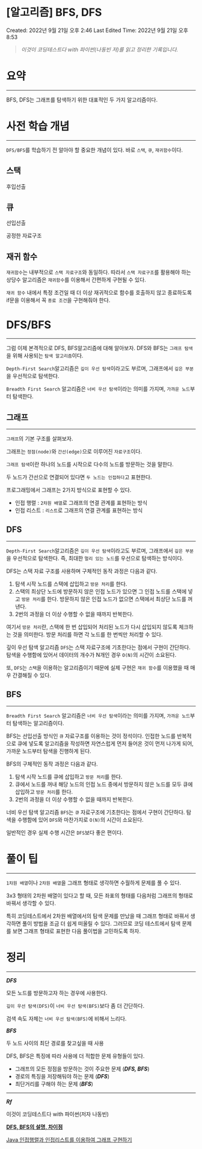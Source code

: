 # [알고리즘] BFS, DFS

Created: 2022년 9월 21일 오후 2:46
Last Edited Time: 2022년 9월 21일 오후 8:53

> *이것이 코딩테스트다 with 파이썬(나동빈 저)를 읽고 정리한 기록입니다.*
> 

# 요약

---

BFS, DFS는 그래프를 탐색하기 위한 대표적인 두 가지 알고리즘이다. 

# 사전 학습 개념

---

`DFS/BFS`를 학습하기 전 알아야 할 중요한 개념이 있다. 바로 `스택`, `큐`, `재귀함수`이다. 

## 스택

후입선출

## 큐

선입선출

공정한 자료구조 

## 재귀 함수

`재귀함수`는 내부적으로 `스택 자료구조`와 동일하다. 따라서 `스택 자료구조`를 활용해야 하는 상당수 알고리즘은 `재귀함수`를 이용해서 간편하게 구현될 수 있다. 

`재귀 함수` 내에서 특정 조건일 때 더 이상 재귀적으로 함수를 호출하지 않고 종료하도록 if문을 이용해서 꼭 `종료 조건`을 구현해줘야 한다.

# DFS/BFS

---

그럼 이제 본격적으로 DFS, BFS알고리즘에 대해 알아보자. DFS와 BFS는 `그래프 탐색`을 위해 사용되는 `탐색 알고리즘`이다. 

`Depth-First Search`알고리즘은 `깊이 우선 탐색`이라고도 부르며, 그래프에서 `깊은 부분`을 우선적으로 탐색한다.

`Breadth First Search` 알고리즘은 `너비 우선 탐색`이라는 의미를 가지며, `가까운 노드`부터 탐색한다.

## 그래프

---

`그래프`의 기본 구조를 살펴보자.

그래프는 `정점(node)`와 `간선(edge)`으로 이루어진 `자료구조`이다. 

`그래프 탐색`이란 하나의 노드를 시작으로 다수의 노드를 방문하는 것을 말한다. 

두 노드가 간선으로 연결되어 있다면 `두 노드는 인접하다`고 표현한다.

 

프로그래밍에서 그래프는 2가지 방식으로 표현할 수 있다.

- 인접 행렬 : `2차원 배열`로 그래프의 연결 관계를 표현하는 방식
- 인접 리스트 : `리스트`로 그래프의 연결 관계를 표현하는 방식

## DFS

---

`Depth-First Search`알고리즘은 `깊이 우선 탐색`이라고도 부르며, 그래프에서 `깊은 부분`을 우선적으로 탐색한다. 즉, 최대한 `멀리 있는 노드`를 우선으로 탐색하는 방식이다.

DFS는 스택 자료 구조를 사용하며 구체적인 동작 과정은 다음과 같다.

1. 탐색 시작 노드를 스택에 삽입하고 `방문 처리`를 한다.
2. 스택의 최상단 노드에 방문하지 않은 인접 노드가 있으면 그 인접 노드를 스택에 넣고 `방문 처리`를 한다. 방문하지 않은 인접 노드가 없으면 스택에서 최상단 노드를 꺼낸다.
3. 2번의 과정을 더 이상 수행할 수 없을 때까지 반복한다. 

여기서 `방문 처리`란, 스택에 한 번 삽입되어 처리된 노드가 다시 삽입되지 않도록 체크하는 것을 의미한다. 방문 처리를 하면 각 노드를 한 번씩만 처리할 수 있다.

깊이 우선 탐색 알고리즘 `DFS`는 스택 자료구조에 기초한다는 점에서 구현이 간단하다. 탐색을 수행함에 있어서 데이터의 개수가 N개인 경우 `O(N)`의 시간이 소요된다. 

또, `DFS`는 `스택`을 이용하는 알고리즘이기 때문에 실제 구현은 `재귀 함수`를 이용했을 때 매우 간결해질 수 있다.

## BFS

---

`Breadth First Search` 알고리즘은 `너비 우선 탐색`이라는 의미를 가지며, `가까운 노드`부터 탐색하는 알고리즘이다. 

BFS는 선입선출 방식인 `큐` 자료구조를 이용하는 것이 정석이다. 인접한 노드를 반복적으로 큐에 넣도록 알고리즘을 작성하면 자연스럽게 먼저 들어온 것이 먼저 나가게 되어, 가까운 노드부터 탐색을 진행하게 된다. 

BFS의 구체적인 동작 과정은 다음과 같다.

1. 탐색 시작 노드를 큐에 삽입하고 `방문 처리`를 한다.
2. 큐에서 노드를 꺼내 해당 노드의 인접 노드 중에서 방문하지 않은 노드를 모두 큐에 삽입하고 `방문 처리`를 한다.
3. 2번의 과정을 더 이상 수행할 수 없을 때까지 반복한다. 

너비 우선 탐색 알고리즘 `BFS`는 `큐` 자료구조에 기초한다는 점에서 구현이 간단하다. 탐색을 수행함에 있어 `DFS`와 마찬가지로 `O(N)`의 시간이 소요된다. 

일반적인 경우 실제 수행 시간은 `DFS`보다 좋은 편이다. 

# 풀이 팁

---

`1차원 배열`이나 `2차원 배열`을 그래프 형태로 생각하면 수월하게 문제를 풀 수 있다. 

3x3 형태의 2차원 배열이 있다고 할 때, 모든 좌표의 형태를 다음처럼 그래프의 형태로 바꿔서 생각할 수 있다.

특히 코딩테스트에서 2차원 배열에서의 탐색 문제를 만났을 때 그래프 형태로 바꿔서 생각하면 풀이 방법을 조금 더 쉽게 떠올릴 수 있다. 그러므로 코딩 테스트에서 탐색 문제를 보면 그래프 형태로 표현한 다음 풀이법을 고민하도록 하자.

# 정리

---

***DFS***

모든 노드를 방문하고자 하는 경우에 사용한다.

`깊이 우선 탐색(DFS)`이 `너비 우선 탐색(BFS)`보다 좀 더 간단하다.

검색 속도 자체는 `너비 우선 탐색(BFS)`에 비해서 느리다.

***BFS*** 

두 노드 사이의 최단 경로를 찾고싶을 때 사용

DFS, BFS은 특징에 따라 사용에 더 적합한 문제 유형들이 있다.

- 그래프의 모든 정점을 방문하는 것이 주요한 문제 (***DFS, BFS***)
- 경로의 특징을 저장해둬야 하는 문제 (***DFS***)
- 최단거리를 구해야 하는 문제 (***BFS***)

---

***Rf***

이것이 코딩테스트다 with 파이썬(저자 나동빈)

****[DFS, BFS의 설명, 차이점](https://velog.io/@lucky-korma/DFS-BFS%EC%9D%98-%EC%84%A4%EB%AA%85-%EC%B0%A8%EC%9D%B4%EC%A0%90)****

[Java 인접행렬과 인접리스트를 이용하여 그래프 구현하기](https://freestrokes.tistory.com/87)
